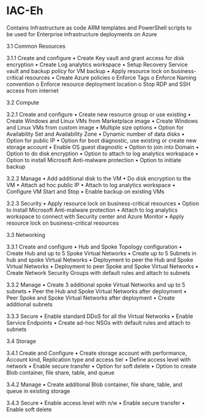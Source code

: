 # IAC-Eh
Contains Infrastructure as code ARM templates and PowerShell scripts to be used for Enterprise infrastructure deployments on Azure  

3.1	Common Resources 

3.1.1	Create and configure 
•	Create Key vault and grant access for disk encryption
•	Create Log analytics workspace
•	Setup Recovery Service vault and backup policy for VM backup
•	Apply resource lock on business-critical resources
•	Create Azure policies
o	Enforce Tags
o	Enforce Naming convention
o	Enforce resource deployment location
o	Stop RDP and SSH access from internet


3.2	Compute 

3.2.1	Create and configure
•	Create new resource group or use existing
•	Create Windows and Linux VMs from Marketplace image
•	Create Windows and Linux VMs from custom image
•	Multiple size options
•	Option for Availability Set and Availability Zone
•	Dynamic number of data disks
•	Option for public IP
•	Option for boot diagnostic, use existing or create new storage account
•	Enable OS guest diagnostic
•	Option to join into Domain
•	Option to do disk encryption
•	Option to attach to log analytics workspace
•	Option to install Microsoft Anti-malware protection
•	Option to initiate backup

3.2.2	Manage
•	Add additional disk to the VM
•	Do disk encryption to the VM
•	Attach ad hoc public IP
•	Attach to log analytics workspace
•	Configure VM Start and Stop
•	Enable backup on existing VMs

3.2.3	Security
•	Apply resource lock on business-critical resources
•	Option to install Microsoft Anti-malware protection
•	Attach to log analytics workspace to connect with Security center and Azure Monitor
•	Apply resource lock on business-critical resources


3.3	Networking

3.3.1	Create and configure
•	Hub and Spoke Topology configuration
•	Create Hub and up to 5 Spoke Virtual Networks
•	Create up to 5 Subnets in hub and spoke Virtual Networks
•	Deployment to peer the Hub and Spoke Virtual Networks 
•	Deployment to peer Spoke and Spoke Virtual Networks 
•	Create Network Security Groups with default rules and attach to subnets

3.3.2	Manage
•	Create 3 additional spoke Virtual Networks and up to 5 subnets
•	Peer the Hub and Spoke Virtual Networks after deployment
•	Peer Spoke and Spoke Virtual Networks after deployment
•	Create additional subnets

3.3.3	Secure
•	Enable standard DDoS for all the Virtual Networks
•	Enable Service Endpoints
•	Create ad-hoc NSGs with default rules and attach to subnets


3.4	Storage

3.4.1	Create and Configure
•	Create storage account with performance, Account kind, Replication type and access tier
•	Define access level with network
•	Enable secure transfer
•	Option for soft delete
•	Option to create Blob container, file share, table, and queue

3.4.2	Manage
•	Create additional Blob container, file share, table, and queue in existing storage

3.4.3	Secure
•	Enable access level with n/w
•	Enable secure transfer
•	Enable soft delete
